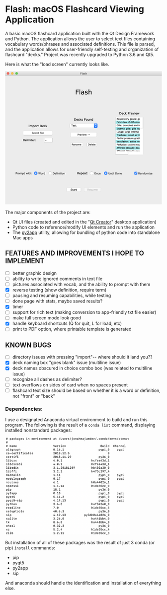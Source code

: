 # Flash: macOS Flashcard Viewing Application

A basic macOS flashcard application built with the Qt Design Framework and Python. The application allows the user to select text files containing vocabulary words/phrases and associated definitions. This file is parsed, and the application allows for user-friendly self-testing and organization of flashcard "decks." Project was recently upgraded to Python 3.6 and Qt5.

Here is what the "load screen" currently looks like.

<img src="screenshots/loadscreen_preview.png" width="600">

The major components of the project are:
* Qt UI files (created and edited in the "[Qt Creator](https://wiki.qt.io/Qt_Creator)" desktop application)
* Python code to reference/modify UI elements and run the application
* The [py2app](https://py2app.readthedocs.io/en/latest/#) utility, allowing for bundling of python code into standalone Mac apps

## FEATURES AND IMPROVEMENTS I HOPE TO IMPLEMENT
- [ ] better graphic design
- [ ] ability to write ignored comments in text file
- [ ] pictures associated with vocab, and the ability to prompt with them
- [X] reverse testing (show definition, require term)
- [ ] pausing and resuming capabilities, while testing
- [ ] done page with stats, maybe saved results?
- [X] timer
- [ ] support for rich text (making conversion to app-friendly txt file easier)
- [ ] make full screen mode look good
- [X] handle keyboard shortcuts (Q for quit, L for load, etc)
- [ ] print to PDF option, where printable template is generated

## KNOWN BUGS
- [ ] directory issues with pressing "import"-- where should it land you??
- [X] deck naming box "goes blank" issue (multiline issue)
- [X] deck names obscured in choice combo box (was related to multiline issue)
- [ ] recognize all dashes as delimiter?
- [ ] text overflows on sides of card when no spaces present
- [ ] flashcard text size should be based on whether it is a word or definition, not "front" or "back"

### Dependencies:

I use a designated Anaconda virtual environment to build and run this program. The following is the result of a `conda list` command, displaying installed nonstandard packages:

<img src="screenshots/conda_list.png" width="400">

But installation of all of these packages was the result of just 3 conda (or pip) `install` commands:
* pip
* pyqt5
* py2app
* sip

And anaconda should handle the identification and installation of everything else.